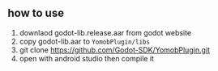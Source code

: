 ## how to use
1. downlaod godot-lib.release.aar from godot website
2. copy godot-lib.aar to `YomobPlugin/libs`
3. git clone https://github.com/Godot-SDK/YomobPlugin.git
4. open with android studio then compile it 